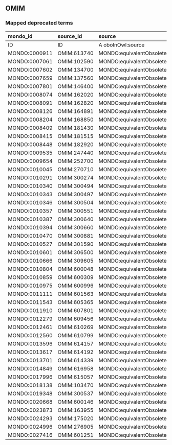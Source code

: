 ## OMIM
### Mapped deprecated terms
| mondo_id      | source_id   | source                   |
|:--------------|:------------|:-------------------------|
| ID            | ID          | A oboInOwl:source        |
| MONDO:0000911 | OMIM:613740 | MONDO:equivalentObsolete |
| MONDO:0007061 | OMIM:102590 | MONDO:equivalentObsolete |
| MONDO:0007602 | OMIM:134700 | MONDO:equivalentObsolete |
| MONDO:0007659 | OMIM:137560 | MONDO:equivalentObsolete |
| MONDO:0007801 | OMIM:146400 | MONDO:equivalentObsolete |
| MONDO:0008074 | OMIM:162020 | MONDO:equivalentObsolete |
| MONDO:0008091 | OMIM:162820 | MONDO:equivalentObsolete |
| MONDO:0008126 | OMIM:164891 | MONDO:equivalentObsolete |
| MONDO:0008204 | OMIM:168850 | MONDO:equivalentObsolete |
| MONDO:0008409 | OMIM:181430 | MONDO:equivalentObsolete |
| MONDO:0008415 | OMIM:181515 | MONDO:equivalentObsolete |
| MONDO:0008448 | OMIM:182920 | MONDO:equivalentObsolete |
| MONDO:0009535 | OMIM:247440 | MONDO:equivalentObsolete |
| MONDO:0009654 | OMIM:252700 | MONDO:equivalentObsolete |
| MONDO:0010045 | OMIM:270710 | MONDO:equivalentObsolete |
| MONDO:0010291 | OMIM:300274 | MONDO:equivalentObsolete |
| MONDO:0010340 | OMIM:300494 | MONDO:equivalentObsolete |
| MONDO:0010343 | OMIM:300497 | MONDO:equivalentObsolete |
| MONDO:0010346 | OMIM:300504 | MONDO:equivalentObsolete |
| MONDO:0010357 | OMIM:300551 | MONDO:equivalentObsolete |
| MONDO:0010387 | OMIM:300640 | MONDO:equivalentObsolete |
| MONDO:0010394 | OMIM:300660 | MONDO:equivalentObsolete |
| MONDO:0010470 | OMIM:300881 | MONDO:equivalentObsolete |
| MONDO:0010527 | OMIM:301590 | MONDO:equivalentObsolete |
| MONDO:0010601 | OMIM:306500 | MONDO:equivalentObsolete |
| MONDO:0010666 | OMIM:309605 | MONDO:equivalentObsolete |
| MONDO:0010804 | OMIM:600048 | MONDO:equivalentObsolete |
| MONDO:0010859 | OMIM:600309 | MONDO:equivalentObsolete |
| MONDO:0010975 | OMIM:600996 | MONDO:equivalentObsolete |
| MONDO:0011111 | OMIM:601563 | MONDO:equivalentObsolete |
| MONDO:0011543 | OMIM:605365 | MONDO:equivalentObsolete |
| MONDO:0011910 | OMIM:607801 | MONDO:equivalentObsolete |
| MONDO:0012279 | OMIM:609456 | MONDO:equivalentObsolete |
| MONDO:0012461 | OMIM:610269 | MONDO:equivalentObsolete |
| MONDO:0012560 | OMIM:610799 | MONDO:equivalentObsolete |
| MONDO:0013596 | OMIM:614157 | MONDO:equivalentObsolete |
| MONDO:0013617 | OMIM:614192 | MONDO:equivalentObsolete |
| MONDO:0013701 | OMIM:614339 | MONDO:equivalentObsolete |
| MONDO:0014849 | OMIM:616958 | MONDO:equivalentObsolete |
| MONDO:0017996 | OMIM:615057 | MONDO:equivalentObsolete |
| MONDO:0018138 | OMIM:103470 | MONDO:equivalentObsolete |
| MONDO:0019348 | OMIM:300537 | MONDO:equivalentObsolete |
| MONDO:0020668 | OMIM:600146 | MONDO:equivalentObsolete |
| MONDO:0023873 | OMIM:163955 | MONDO:equivalentObsolete |
| MONDO:0024293 | OMIM:175020 | MONDO:equivalentObsolete |
| MONDO:0024996 | OMIM:276905 | MONDO:equivalentObsolete |
| MONDO:0027416 | OMIM:601251 | MONDO:equivalentObsolete |